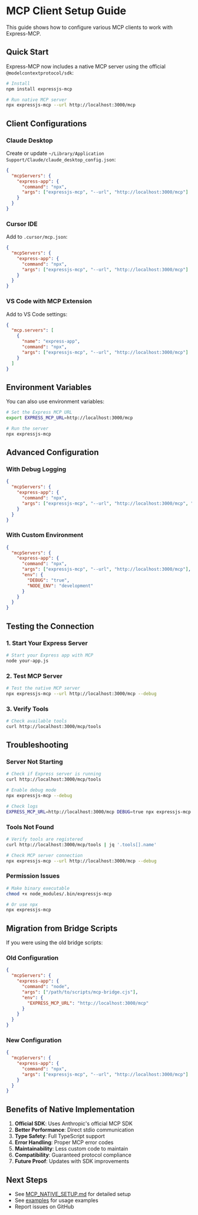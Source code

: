 # MCP Client Setup Guide

This guide shows how to configure various MCP clients to work with Express-MCP.

## Quick Start

Express-MCP now includes a native MCP server using the official `@modelcontextprotocol/sdk`:

```bash
# Install
npm install expressjs-mcp

# Run native MCP server
npx expressjs-mcp --url http://localhost:3000/mcp
```

## Client Configurations

### Claude Desktop

Create or update `~/Library/Application Support/Claude/claude_desktop_config.json`:

```json
{
  "mcpServers": {
    "express-app": {
      "command": "npx",
      "args": ["expressjs-mcp", "--url", "http://localhost:3000/mcp"]
    }
  }
}
```

### Cursor IDE

Add to `.cursor/mcp.json`:

```json
{
  "mcpServers": {
    "express-app": {
      "command": "npx",
      "args": ["expressjs-mcp", "--url", "http://localhost:3000/mcp"]
    }
  }
}
```

### VS Code with MCP Extension

Add to VS Code settings:

```json
{
  "mcp.servers": [
    {
      "name": "express-app",
      "command": "npx",
      "args": ["expressjs-mcp", "--url", "http://localhost:3000/mcp"]
    }
  ]
}
```

## Environment Variables

You can also use environment variables:

```bash
# Set the Express MCP URL
export EXPRESS_MCP_URL=http://localhost:3000/mcp

# Run the server
npx expressjs-mcp
```

## Advanced Configuration

### With Debug Logging

```json
{
  "mcpServers": {
    "express-app": {
      "command": "npx",
      "args": ["expressjs-mcp", "--url", "http://localhost:3000/mcp", "--debug"]
    }
  }
}
```

### With Custom Environment

```json
{
  "mcpServers": {
    "express-app": {
      "command": "npx",
      "args": ["expressjs-mcp", "--url", "http://localhost:3000/mcp"],
      "env": {
        "DEBUG": "true",
        "NODE_ENV": "development"
      }
    }
  }
}
```

## Testing the Connection

### 1. Start Your Express Server

```bash
# Start your Express app with MCP
node your-app.js
```

### 2. Test MCP Server

```bash
# Test the native MCP server
npx expressjs-mcp --url http://localhost:3000/mcp --debug
```

### 3. Verify Tools

```bash
# Check available tools
curl http://localhost:3000/mcp/tools
```

## Troubleshooting

### Server Not Starting

```bash
# Check if Express server is running
curl http://localhost:3000/mcp/tools

# Enable debug mode
npx expressjs-mcp --debug

# Check logs
EXPRESS_MCP_URL=http://localhost:3000/mcp DEBUG=true npx expressjs-mcp
```

### Tools Not Found

```bash
# Verify tools are registered
curl http://localhost:3000/mcp/tools | jq '.tools[].name'

# Check MCP server connection
npx expressjs-mcp --url http://localhost:3000/mcp --debug
```

### Permission Issues

```bash
# Make binary executable
chmod +x node_modules/.bin/expressjs-mcp

# Or use npx
npx expressjs-mcp
```

## Migration from Bridge Scripts

If you were using the old bridge scripts:

### Old Configuration

```json
{
  "mcpServers": {
    "express-app": {
      "command": "node",
      "args": ["/path/to/scripts/mcp-bridge.cjs"],
      "env": {
        "EXPRESS_MCP_URL": "http://localhost:3000/mcp"
      }
    }
  }
}
```

### New Configuration

```json
{
  "mcpServers": {
    "express-app": {
      "command": "npx",
      "args": ["expressjs-mcp", "--url", "http://localhost:3000/mcp"]
    }
  }
}
```

## Benefits of Native Implementation

1. **Official SDK**: Uses Anthropic's official MCP SDK
2. **Better Performance**: Direct stdio communication
3. **Type Safety**: Full TypeScript support
4. **Error Handling**: Proper MCP error codes
5. **Maintainability**: Less custom code to maintain
6. **Compatibility**: Guaranteed protocol compliance
7. **Future Proof**: Updates with SDK improvements

## Next Steps

- See [MCP_NATIVE_SETUP.md](./MCP_NATIVE_SETUP.md) for detailed setup
- See [examples](../examples/) for usage examples
- Report issues on GitHub
